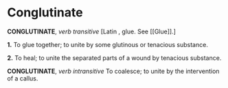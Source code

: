 # Conglutinate

**CONGLUTINATE**, _verb transitive_ \[Latin , glue. See [[Glue]].\]

**1.** To glue together; to unite by some glutinous or tenacious substance.

**2.** To heal; to unite the separated parts of a wound by tenacious substance.

**CONGLUTINATE**, _verb intransitive_ To coalesce; to unite by the intervention of a callus.